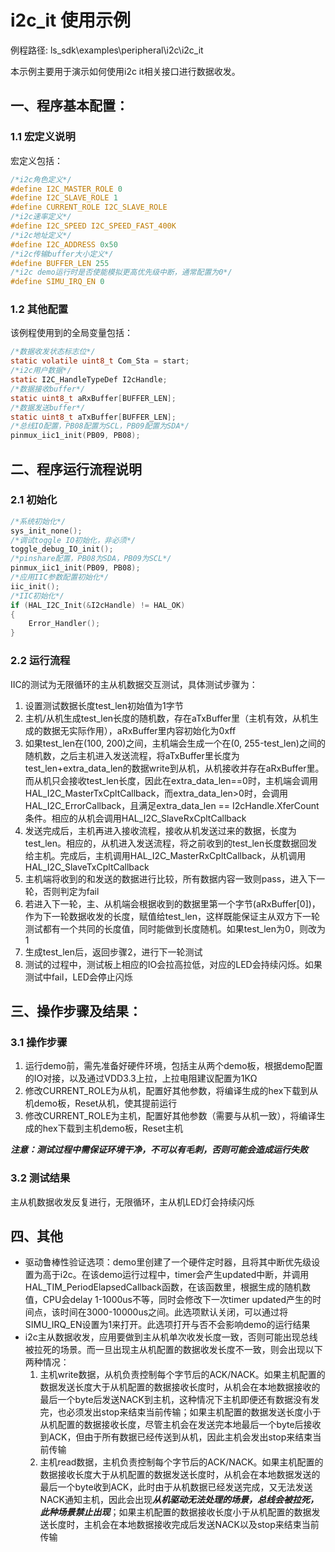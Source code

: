 # i2c_it 使用示例

例程路径: ls_sdk\examples\peripheral\i2c\i2c_it

本示例主要用于演示如何使用i2c it相关接口进行数据收发。

## 一、程序基本配置：

### 1.1 宏定义说明

宏定义包括：

```c
/*i2c角色定义*/
#define I2C_MASTER_ROLE 0
#define I2C_SLAVE_ROLE 1
#define CURRENT_ROLE I2C_SLAVE_ROLE
/*i2c速率定义*/
#define I2C_SPEED I2C_SPEED_FAST_400K
/*i2c地址定义*/
#define I2C_ADDRESS 0x50
/*i2c传输buffer大小定义*/
#define BUFFER_LEN 255
/*i2c demo运行时是否使能模拟更高优先级中断，通常配置为0*/
#define SIMU_IRQ_EN 0
```

### 1.2 其他配置

该例程使用到的全局变量包括：

```c
/*数据收发状态标志位*/
static volatile uint8_t Com_Sta = start;
/*i2c用户数据*/
static I2C_HandleTypeDef I2cHandle;
/*数据接收buffer*/
static uint8_t aRxBuffer[BUFFER_LEN];
/*数据发送buffer*/
static uint8_t aTxBuffer[BUFFER_LEN];
/*总线IO配置，PB08配置为SCL，PB09配置为SDA*/
pinmux_iic1_init(PB09, PB08);
```

## 二、程序运行流程说明

### 2.1 初始化

```c
/*系统初始化*/
sys_init_none();
/*调试toggle IO初始化，非必须*/
toggle_debug_IO_init();
/*pinshare配置，PB08为SDA，PB09为SCL*/
pinmux_iic1_init(PB09, PB08); 
/*应用IIC参数配置初始化*/
iic_init();
/*IIC初始化*/
if (HAL_I2C_Init(&I2cHandle) != HAL_OK)
{
    Error_Handler();
}
```

### 2.2 运行流程

IIC的测试为无限循环的主从机数据交互测试，具体测试步骤为：

1. 设置测试数据长度test_len初始值为1字节
2. 主机/从机生成test_len长度的随机数，存在aTxBuffer里（主机有效，从机生成的数据无实际作用），aRxBuffer里内容初始化为0xff
3. 如果test_len在(100, 200)之间，主机端会生成一个在(0, 255-test_len)之间的随机数，之后主机进入发送流程，将aTxBuffer里长度为test_len+extra_data_len的数据write到从机，从机接收并存在aRxBuffer里。而从机只会接收test_len长度，因此在extra_data_len==0时，主机端会调用HAL_I2C_MasterTxCpltCallback，而extra_data_len>0时，会调用HAL_I2C_ErrorCallback，且满足extra_data_len == I2cHandle.XferCount条件。相应的从机会调用HAL_I2C_SlaveRxCpltCallback
4. 发送完成后，主机再进入接收流程，接收从机发送过来的数据，长度为test_len。相应的，从机进入发送流程，将之前收到的test_len长度数据回发给主机。完成后，主机调用HAL_I2C_MasterRxCpltCallback，从机调用HAL_I2C_SlaveTxCpltCallback
5. 主机端将收到的和发送的数据进行比较，所有数据内容一致则pass，进入下一轮，否则判定为fail
6. 若进入下一轮，主、从机端会根据收到的数据里第一个字节(aRxBuffer[0])，作为下一轮数据收发的长度，赋值给test_len，这样既能保证主从双方下一轮测试都有一个共同的长度值，同时能做到长度随机。如果test_len为0，则改为1
7. 生成test_len后，返回步骤2，进行下一轮测试
8. 测试的过程中，测试板上相应的IO会拉高拉低，对应的LED会持续闪烁。如果测试中fail，LED会停止闪烁

## 三、操作步骤及结果：

### 3.1 操作步骤

1. 运行demo前，需先准备好硬件环境，包括主从两个demo板，根据demo配置的IO对接，以及通过VDD3.3上拉，上拉电阻建议配置为1KΩ
2. 修改CURRENT_ROLE为从机，配置好其他参数，将编译生成的hex下载到从机demo板，Reset从机，使其提前运行
3. 修改CURRENT_ROLE为主机，配置好其他参数（需要与从机一致），将编译生成的hex下载到主机demo板，Reset主机

***注意：测试过程中需保证环境干净，不可以有毛刺，否则可能会造成运行失败***

### 3.2 测试结果

主从机数据收发反复进行，无限循环，主从机LED灯会持续闪烁

## 四、其他

- 驱动鲁棒性验证选项：demo里创建了一个硬件定时器，且将其中断优先级设置为高于i2c。在该demo运行过程中，timer会产生updated中断，并调用HAL_TIM_PeriodElapsedCallback函数，在该函数里，根据生成的随机数值，CPU会delay 1-1000us不等，同时会修改下一次timer updated产生的时间点，该时间在3000-10000us之间。此选项默认关闭，可以通过将SIMU_IRQ_EN设置为1来打开。此选项打开与否不会影响demo的运行结果
- i2c主从数据收发，应用要做到主从机单次收发长度一致，否则可能出现总线被拉死的场景。而一旦出现主从机配置的数据收发长度不一致，则会出现以下两种情况：
  1. 主机write数据，从机负责控制每个字节后的ACK/NACK。如果主机配置的数据发送长度大于从机配置的数据接收长度时，从机会在本地数据接收的最后一个byte后发送NACK到主机，这种情况下主机即便还有数据没有发完，也必须发出stop来结束当前传输；如果主机配置的数据发送长度小于从机配置的数据接收长度，尽管主机会在发送完本地最后一个byte后接收到ACK，但由于所有数据已经传送到从机，因此主机会发出stop来结束当前传输
  2. 主机read数据，主机负责控制每个字节后的ACK/NACK。如果主机配置的数据接收长度大于从机配置的数据发送长度时，从机会在本地数据发送的最后一个byte收到ACK，此时由于从机数据已经发送完成，又无法发送NACK通知主机，因此会出现***从机驱动无法处理的场景，总线会被拉死，此种场景禁止出现***；如果主机配置的数据接收长度小于从机配置的数据发送长度时，主机会在本地数据接收完成后发送NACK以及stop来结束当前传输

